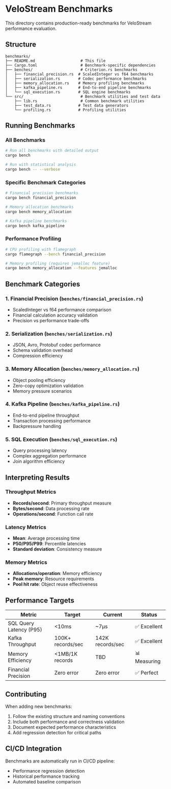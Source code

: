 # VeloStream Benchmarks

This directory contains production-ready benchmarks for VeloStream performance evaluation.

## Structure

```
benchmarks/
├── README.md                    # This file
├── Cargo.toml                   # Benchmark-specific dependencies
├── benches/                     # Criterion.rs benchmarks
│   ├── financial_precision.rs  # ScaledInteger vs f64 benchmarks
│   ├── serialization.rs        # Codec performance benchmarks
│   ├── memory_allocation.rs    # Memory profiling benchmarks
│   ├── kafka_pipeline.rs       # End-to-end pipeline benchmarks
│   └── sql_execution.rs        # SQL engine benchmarks
└── src/                         # Benchmark utilities and test data
    ├── lib.rs                   # Common benchmark utilities
    ├── test_data.rs            # Test data generators
    └── profiling.rs            # Profiling utilities
```

## Running Benchmarks

### All Benchmarks
```bash
# Run all benchmarks with detailed output
cargo bench

# Run with statistical analysis
cargo bench -- --verbose
```

### Specific Benchmark Categories
```bash
# Financial precision benchmarks
cargo bench financial_precision

# Memory allocation benchmarks
cargo bench memory_allocation

# Kafka pipeline benchmarks
cargo bench kafka_pipeline
```

### Performance Profiling
```bash
# CPU profiling with flamegraph
cargo flamegraph --bench financial_precision

# Memory profiling (requires jemalloc feature)
cargo bench memory_allocation --features jemalloc
```

## Benchmark Categories

### 1. Financial Precision (`benches/financial_precision.rs`)
- ScaledInteger vs f64 performance comparison
- Financial calculation accuracy validation
- Precision vs performance trade-offs

### 2. Serialization (`benches/serialization.rs`)
- JSON, Avro, Protobuf codec performance
- Schema validation overhead
- Compression efficiency

### 3. Memory Allocation (`benches/memory_allocation.rs`)
- Object pooling efficiency
- Zero-copy optimization validation
- Memory pressure scenarios

### 4. Kafka Pipeline (`benches/kafka_pipeline.rs`)
- End-to-end pipeline throughput
- Transaction processing performance
- Backpressure handling

### 5. SQL Execution (`benches/sql_execution.rs`)
- Query processing latency
- Complex aggregation performance
- Join algorithm efficiency

## Interpreting Results

### Throughput Metrics
- **Records/second**: Primary throughput measure
- **Bytes/second**: Data processing rate
- **Operations/second**: Function call rate

### Latency Metrics
- **Mean**: Average processing time
- **P50/P95/P99**: Percentile latencies
- **Standard deviation**: Consistency measure

### Memory Metrics
- **Allocations/operation**: Memory efficiency
- **Peak memory**: Resource requirements
- **Pool hit rate**: Object reuse effectiveness

## Performance Targets

| Metric | Target | Current | Status |
|--------|--------|---------|--------|
| SQL Query Latency (P95) | <10ms | ~7µs | ✅ Excellent |
| Kafka Throughput | 100K+ records/sec | 142K records/sec | ✅ Excellent |
| Memory Efficiency | <1MB/1K records | TBD | 📊 Measuring |
| Financial Precision | Zero error | Zero error | ✅ Perfect |

## Contributing

When adding new benchmarks:

1. Follow the existing structure and naming conventions
2. Include both performance and correctness validation
3. Document expected performance characteristics
4. Add regression detection for critical paths

## CI/CD Integration

Benchmarks are automatically run in CI/CD pipeline:
- Performance regression detection
- Historical performance tracking
- Automated baseline comparison